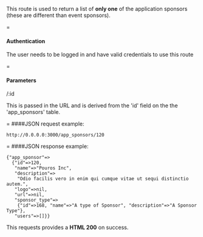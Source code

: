 This route is used to return a list of **only one** of the application sponsors (these are different than event sponsors).

=
#### Authentication

The user needs to be logged in and have valid credentials to use this route

=
#### Parameters

/:id

This is passed in the URL and is derived from the 'id' field on the the 'app_sponsors' table.

=
####JSON request example:
```
http://0.0.0.0:3000/app_sponsors/120
```
=
####JSON response example:

```
{"app_sponsor"=>
  {"id"=>120,
   "name"=>"Pouros Inc",
   "description"=>
    "Odio facilis vero in enim qui cumque vitae ut sequi distinctio autem.",
   "logo"=>nil,
   "url"=>nil,
   "sponsor_type"=>
    {"id"=>168, "name"=>"A type of Sponsor", "description"=>"A Sponsor Type"},
   "users"=>[]}}
```

This requests provides a <strong>HTML 200</strong> on success.
